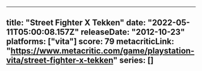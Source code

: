 
---
title: "Street Fighter X Tekken"
date: "2022-05-11T05:00:08.157Z"
releaseDate: "2012-10-23"
platforms: ["vita"]
score: 79
metacriticLink: "https://www.metacritic.com/game/playstation-vita/street-fighter-x-tekken"
series: []
---
